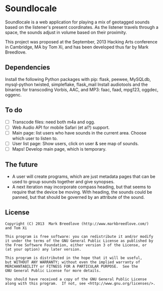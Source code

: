 Soundlocale
===========

Soundlocale is a web application for playing a mix of geotagged sounds based on
the listener's present coordinates.  As the listener travels through a space,
the sounds adjust in volume based on their proximity.

This project was proposed at the September, 2013 Hacking Arts conference in
Cambridge, MA by Tom Xi, and has been developed thus far by Mark Breedlove.


Dependencies
------------
Install the following Python packages with pip:  flask, peewee, MySQLdb,
mysql-python twisted, simpleflake, flask_mail
Install audiotools and the binaries for transcoding Vorbis, AAC, and MP3: faac,
faad, mpg123, oggdec, oggenc.

To do
-----
- [ ] Transcode files: need both m4a and ogg.
- [ ] Web Audio API for mobile Safari (et al?) support.
- [ ] Main page:  list users who have sounds in the current area.  Choose which
  user to listen to.
- [ ] User list page:  Show users, click on user & see map of sounds.
- [ ] Maps!  Develop main page, which is temporary.

The future
----------
* A user will create programs, which are just metadata pages that can be used
  to group sounds together and give synopses.
* A next iteration may incorporate compass heading, but that seems to require
  that the device be moving.  With heading, the sounds could be panned, but
  that should be governed by an attribute of the sound.

License
-------

    Copyright (C) 2013  Mark Breedlove (http://www.markbreedlove.com/)
    and Tom Xi

    This program is free software: you can redistribute it and/or modify
    it under the terms of the GNU General Public License as published by
    the Free Software Foundation, either version 3 of the License, or
    (at your option) any later version.

    This program is distributed in the hope that it will be useful,
    but WITHOUT ANY WARRANTY; without even the implied warranty of
    MERCHANTABILITY or FITNESS FOR A PARTICULAR PURPOSE.  See the
    GNU General Public License for more details.

    You should have received a copy of the GNU General Public License
    along with this program.  If not, see <http://www.gnu.org/licenses/>.

